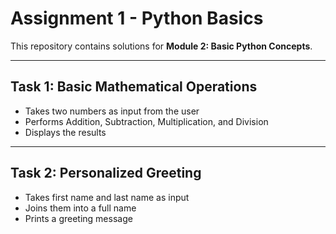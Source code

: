 
# Assignment 1 - Python Basics

This repository contains solutions for **Module 2: Basic Python Concepts**.

---

## Task 1: Basic Mathematical Operations
- Takes two numbers as input from the user
- Performs Addition, Subtraction, Multiplication, and Division
- Displays the results

---

## Task 2: Personalized Greeting
- Takes first name and last name as input
- Joins them into a full name
- Prints a greeting message
